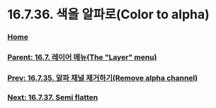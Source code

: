 # 16.7.36. 색을 알파로(Color to alpha)

### [Home](./00-home.md)
### [Parent: 16.7. 레이어 메뉴(The "Layer" menu)](./16-07-00-the-layer-menu.md)
### [Prev: 16.7.35. 알파 채널 제거하기(Remove alpha channel)](./16-07-35-remove_alpha_channel.md)
### [Next: 16.7.37. Semi flatten](./16-07-37-semi-flatten.md)
